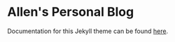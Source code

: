 Allen's Personal Blog
=====================

Documentation for this Jekyll theme can be found [here](https://mmistakes.github.io/minimal-mistakes/docs/quick-start-guide/).